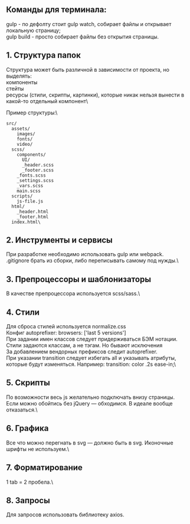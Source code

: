 ## Команды для терминала:
  gulp - по дефолту стоит gulp watch, собирает файлы и открывает локальную страницу;\
  gulp build - просто собирает файлы без открытия страницы.


## 1. Структура папок
  Структура может быть различной в зависимости от проекта, но выделять:\
    компоненты\
    стейты\
    ресурсы (стили, скрипты, картинки), которые никак нельзя вынести в какой-то отдельный компонент\

  Пример структуры:\

    src/
      assets/
        images/
        fonts/
        video/
      scss/
        components/
          UI/
          _header.scss
          _footer.scss
        _fonts.scss
        _settings.scss
        _vars.scss
        main.scss
      scripts/
        js-file.js
      html/
        _header.html
        _footer.html
      index.html\

## 2. Инструменты и сервисы
  При разработке необходимо использовать gulp или webpack.\
  .gitignore брать из сборки, либо переписывать самому под нужды.\

## 3. Препроцессоры и шаблонизаторы
  В качестве препроцессора используется scss/sass.\

## 4. Стили
  Для сброса стилей используется normalize.css\
  Конфиг autoprefixer: browsers: ['last 5 versions']\
  При задании имен классов следует придерживаться БЭМ нотации.\
  Стили задаются классам, а не тэгам. Но бывают исключения\
  За добавлением вендорных префиксов следит autoprefixer.\
  При указании transition следует избегать all и указывать атрибуты, которые будут изменяться. Например: transition: color .2s ease-in;\

## 5. Скрипты
  По возможности весь js желательно подключать внизу страницы.\
  Если можно обойтись без jQuery — обходимся. В идеале вообще отказаться.\

## 6. Графика
  Все что можно перегнать в svg — должно быть в svg. Иконочные шрифты не используем.\

## 7. Форматирование
  1 tab = 2 пробела.\

## 8. Запросы
  Для запросов использовать библиотеку axios.